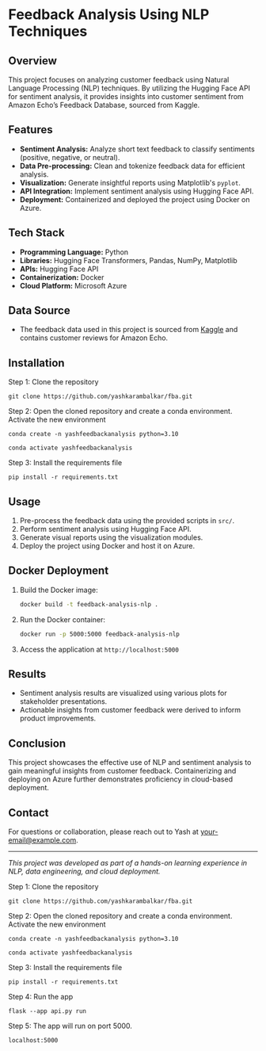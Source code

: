 # Feedback Analysis Using NLP Techniques

## Overview
This project focuses on analyzing customer feedback using Natural Language Processing (NLP) techniques. By utilizing the Hugging Face API for sentiment analysis, it provides insights into customer sentiment from Amazon Echo’s Feedback Database, sourced from Kaggle.

## Features
- **Sentiment Analysis:** Analyze short text feedback to classify sentiments (positive, negative, or neutral).
- **Data Pre-processing:** Clean and tokenize feedback data for efficient analysis.
- **Visualization:** Generate insightful reports using Matplotlib's `pyplot`.
- **API Integration:** Implement sentiment analysis using Hugging Face API.
- **Deployment:** Containerized and deployed the project using Docker on Azure.

## Tech Stack
- **Programming Language:** Python
- **Libraries:** Hugging Face Transformers, Pandas, NumPy, Matplotlib
- **APIs:** Hugging Face API
- **Containerization:** Docker
- **Cloud Platform:** Microsoft Azure

## Data Source
- The feedback data used in this project is sourced from [Kaggle](https://www.kaggle.com/) and contains customer reviews for Amazon Echo.

## Installation
Step 1: Clone the repository
```
git clone https://github.com/yashkarambalkar/fba.git
```

Step 2: Open the cloned repository and create a conda environment. Activate the new environment
```
conda create -n yashfeedbackanalysis python=3.10
```
```
conda activate yashfeedbackanalysis
```

Step 3: Install the requirements file
```
pip install -r requirements.txt
```

## Usage
1. Pre-process the feedback data using the provided scripts in `src/`.
2. Perform sentiment analysis using Hugging Face API.
3. Generate visual reports using the visualization modules.
4. Deploy the project using Docker and host it on Azure.

## Docker Deployment
1. Build the Docker image:
    ```bash
    docker build -t feedback-analysis-nlp .
    ```
2. Run the Docker container:
    ```bash
    docker run -p 5000:5000 feedback-analysis-nlp
    ```
3. Access the application at `http://localhost:5000`

## Results
- Sentiment analysis results are visualized using various plots for stakeholder presentations.
- Actionable insights from customer feedback were derived to inform product improvements.

## Conclusion
This project showcases the effective use of NLP and sentiment analysis to gain meaningful insights from customer feedback. Containerizing and deploying on Azure further demonstrates proficiency in cloud-based deployment.

## Contact
For questions or collaboration, please reach out to Yash at [your-email@example.com](mailto:your-email@example.com).

---

*This project was developed as part of a hands-on learning experience in NLP, data engineering, and cloud deployment.*


Step 1: Clone the repository
```
git clone https://github.com/yashkarambalkar/fba.git
```

Step 2: Open the cloned repository and create a conda environment. Activate the new environment
```
conda create -n yashfeedbackanalysis python=3.10
```
```
conda activate yashfeedbackanalysis
```

Step 3: Install the requirements file
```
pip install -r requirements.txt
```

Step 4: Run the app
```
flask --app api.py run
```

Step 5: The app will run on port 5000. 

```
localhost:5000
```
